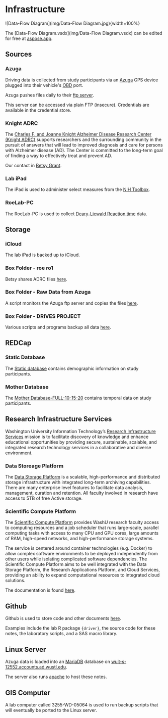 # Infrastructure

![Data-Flow Diagram](img/Data-Flow Diagram.jpg){width=100%}

The [Data-Flow Diagram.vsdx](img/Data-Flow Diagram.vsdx) can be edited for free at [aspose.app](https://products.aspose.app/diagram/editor).

## Sources

### Azuga

Driving data is collected from study participants via an [Azuga](https://www.azuga.com/) GPS device plugged into their vehicle's [OBD](https://en.wikipedia.org/wiki/On-board_diagnostics) port.

Azuga pushes files daily to their [ftp server](ftp://pentaho8.azuga.com).

This server can be accessed via plain FTP (insecure). Credentials are available in the credential store.

### Knight ADRC

The [Charles F. and Joanne Knight Alzheimer Disease Research Center (Knight ADRC)](https://knightadrc.wustl.edu/) supports researchers and the surrounding community in the pursuit of answers that will lead to improved diagnosis and care for persons with Alzheimer disease (AD). The Center is committed to the long-term goal of finding a way to effectively treat and prevent AD.

Our contact in [Betsy Grant](mailto:betsy@wustl.edu).

### Lab iPad

The iPad is used to administer select measures from the [NIH Toolbox](https://www.healthmeasures.net/explore-measurement-systems/nih-toolbox).

### RoeLab-PC

The RoeLab-PC is used to collect [Deary-Liewald Reaction time](https://datashare.ed.ac.uk/handle/10283/2085) data.

## Storage

### iCloud

The lab iPad is backed up to iCloud.

### Box Folder - roe ro1

Betsy shares ADRC files [here](https://wustl.app.box.com/folder/21477167502).

### Box Folder - Raw Data from Azuga

A script monitors the Azuga ftp server and copies the files [here](https://wustl.app.box.com/folder/51542575135).

### Box Folder - DRIVES PROJECT

Various scripts and programs backup all data [here](https://wustl.app.box.com/folder/144057580030).

## REDCap

### Static Database

The [Static database](https://redcap.wustl.edu/redcap/redcap_v10.6.28/index.php?pid=7842) contains demographic information on study participants.

### Mother Database

The [Mother Database-FULL-10-15-20](https://redcap.wustl.edu/redcap/redcap_v10.6.28/index.php?pid=6785) contains temporal data on study participants.

## Research Infrastructure Services

Washington University Information Technology’s [Research Infrastructure Services](https://ris.wustl.edu/) mission is to facilitate discovery of knowledge and enhance educational opportunities by providing secure, sustainable, scalable, and integrated research technology services in a collaborative and diverse environment.

### Data Storeage Platform

The [Data Storage Platform](https://ris.wustl.edu/services/research-storage/) is a scalable, high-performance and distributed storage infrastructure with integrated long-term archiving capabilities. There are many enterprise level features to facilitate data analysis, management, curation and retention.  All faculty involved in research have access to 5TB of free Active storage.

### Scientific Compute Platform

The [Scientific Compute Platform](https://ris.wustl.edu/services/compute/) provides WashU research faculty access to computing resources and a job scheduler that runs large-scale, parallel computing tasks with access to many CPU and GPU cores, large amounts of RAM, high-speed networks, and high-performance storage systems.

The service is centered around container technologies (e.g. Docker) to allow complex software environments to be deployed independently from other users while isolating complicated software dependencies. The Scientific Compute Platform aims to be well integrated with the Data Storage Platform, the Research Applications Platform, and Cloud Services, providing an ability to expand computational resources to integrated cloud solutions.

The documentation is found [here](https://docs.ris.wustl.edu/).

## Github

Github is used to store code and other documents [here](https://github.com/DrivesLabWustl).

Examples include the lab R package `{driver}`, the source code for these notes, the laboratory scripts, and a SAS macro library.

## Linux Server

Azuga data is loaded into an [MariaDB](https://mariadb.org/) database on [wuit-s-12552.accounts.ad.wustl.edu](https://wuit-s-12552.accounts.ad.wustl.edu).

The server also runs [apache](https://httpd.apache.org/) to host these notes.

## GIS Computer

A lab computer called 3255-WD-05064 is used to run backup scripts that will eventually be ported to the Linux server.
